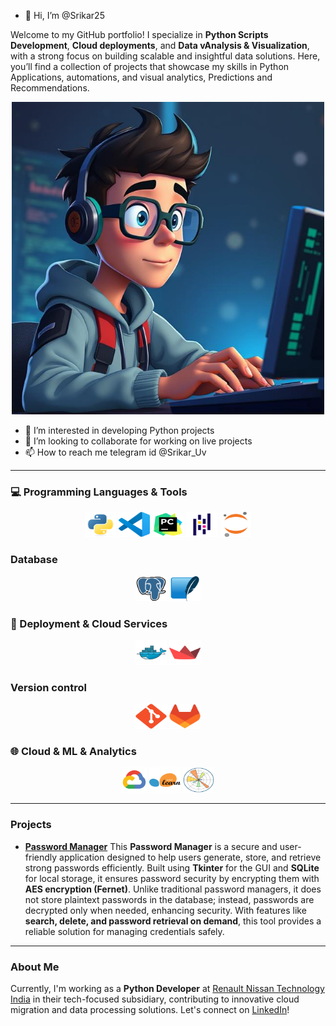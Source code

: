 - 👋 Hi, I’m @Srikar25


Welcome to my GitHub portfolio! I specialize in **Python Scripts Development**, **Cloud deployments**, and **Data vAnalysis & Visualization**, with a strong focus on building scalable and insightful data solutions. Here, you’ll find a collection of projects that showcase my skills in Python Applications, automations, and visual analytics, Predictions and Recommendations.

<div align="center">
  <img src='src/output.png' width="500" height="500"/>
</div>

- 👀 I’m interested in developing Python projects
- 💞️ I’m looking to collaborate for working on live projects 
- 📫 How to reach me telegram id @Srikar_Uv

---

### 💻 Programming Languages & Tools

<div align="center">
<img src="src/python.svg" width="50" height="40"> <img src="src/visualstudiocode.svg" width="50" height="40"> <img src="src/PyCharm.svg" width="50" height="40"> <img src="src/pandas.svg" width="50" height="40"> <img src="src/jupyter.svg" width="50" height="40"> 
</div>

### Database

<div align="center">
<img src="src/PostgresSQL.svg" width="50" height="40"> <img src="src/SQLite.svg" width="50" height="40">
</div>

### 🚀 Deployment & Cloud Services

<div align="center">
<img src="src/docker.svg" width="50" height="40"> <img src="src/streamlit.svg" width="50" height="40">
</div>

### Version control

<div align="center">
<img src="src/Git.svg" width="50" height="40"> <img src="src/GitLab.svg" width="50" height="40">
</div>

### 🌐 Cloud & ML & Analytics

<div align="center">
<img src="src/gcp.svg" height="40"> <img src="src/scikit-learn.svg" width="50" height="40"> <img src="src/Matplotlib.svg" width="50" height="40">
</div>
<!---
Srikar25/Srikar25 is a ✨ special ✨ repository because its `README.md` (this file) appears on your GitHub profile.
You can click the Preview link to take a look at your changes.
--->

---
### Projects
- **[Password Manager](https://github.com/Srikar25/Password-Manager)**
This **Password Manager** is a secure and user-friendly application designed to help users generate, store, and retrieve strong passwords efficiently. Built using **Tkinter** for the GUI and **SQLite** for local storage, it ensures password security by encrypting them with **AES encryption (Fernet)**. Unlike traditional password managers, it does not store plaintext passwords in the database; instead, passwords are decrypted only when needed, enhancing security. With features like **search, delete, and password retrieval on demand**, this tool provides a reliable solution for managing credentials safely.

---
### About Me

Currently, I'm working as a **Python Developer** at [Renault Nissan Technology India](https://www.renaultgroup.com/) in their tech-focused subsidiary, contributing to innovative cloud migration and data processing solutions. Let's connect on [LinkedIn](https://www.linkedin.com/in/uppuluri-venkata-srikar/)!